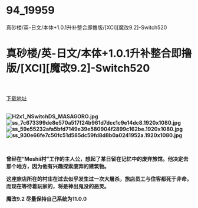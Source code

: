 # 94_19959
真砂楼/英-日文/本体+1.0.1升补整合即撸版/[XCI][魔改9.2]-Switch520
# 真砂楼/英-日文/本体+1.0.1升补整合即撸版/[XCI][魔改9.2]-Switch520
 <br/></br>
[下载地址](https://www.switch520.cc/article/19959 "下载地址")
<br/></br>

<p><strong><img title="H2x1_NSwitchDS_MASAGORO.jpg" src="https://www.switch520.cc/muke_img/2021_07_08_ddafc5b89e06f.jpg" alt="H2x1_NSwitchDS_MASAGORO.jpg"></strong><br>
<strong><img title="ss_7c673399de8e570a517f24b961d7dcc1c9e14dc8.1920x1080.jpg" src="https://www.switch520.cc/muke_img/2021_07_08_1ef4b2d0b9d87.jpg" alt="ss_7c673399de8e570a517f24b961d7dcc1c9e14dc8.1920x1080.jpg"></strong><br>
<strong><img title="ss_59e55232afa5bfd7149e39e580904f2899c162be.1920x1080.jpg" src="https://www.switch520.cc/muke_img/2021_07_08_7a8cc224d8c3d.jpg" alt="ss_59e55232afa5bfd7149e39e580904f2899c162be.1920x1080.jpg"></strong><br>
<strong><img title="ss_930e66fe7c50fc51d585dc59fd8d8b0a0241952a.1920x1080.jpg" src="https://www.switch520.cc/muke_img/2021_07_08_074a667e23bf0.jpg" alt="ss_930e66fe7c50fc51d585dc59fd8d8b0a0241952a.1920x1080.jpg">&nbsp;</strong></p>
<p>&nbsp;</p>
<p><strong>曾经在“Meshii村”工作的主人公，想起了某日留在记忆中的废弃旅馆。他决定去那个地方，因为他有兴趣探索废弃的建筑物。</strong></p>
<p><strong>这座旅店所在的村庄在过去似乎发生过一次大屠杀，旅店员工与住客都死于非命。而现在等待着玩家的，将是神出鬼没的恶灵。 </strong></p>
<p><strong>魔改9.2 尽量保持自己系统为11.0.0</strong></p>
